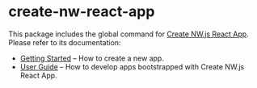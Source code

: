 # create-nw-react-app

This package includes the global command for [Create NW.js React App](https://github.com/naviapps/create-nw-react-app).<br>
Please refer to its documentation:

- [Getting Started](https://github.com/naviapps/create-nw-react-app/blob/master/README.md#getting-started) – How to create a new app.
- [User Guide](https://github.com/naviapps/create-nw-react-app/blob/master/packages/nw-react-scripts/template/README.md) – How to develop apps bootstrapped with Create NW.js React App.
